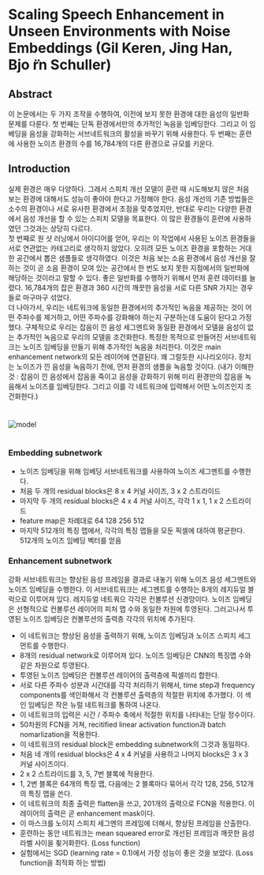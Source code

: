 # Scaling Speech Enhancement in Unseen Environments with Noise Embeddings (Gil Keren, Jing Han, Bjo ̈rn Schuller)
## Abstract
이 논문에서는 두 가지 조작을 수행하여, 이전에 보지 못한 환경에 대한 음성의 일반화 문제를 다룬다. 첫 번째는 단독 환경에서만의 추가적인 녹음을 임베딩한다. 그리고 이 임베딩을 음성을 강화하는 서브네트워크의 활성을 바꾸기 위해 사용한다. 두 번째는 훈련에 사용한 노이즈 환경의 수를 16,784개의 다른 환경으로 규모를 키운다.  
## Introduction
실제 환경은 매우 다양하다. 그래서 스피치 개선 모델이 훈련 때 시도해보지 않은 처음 보는 환경에 대해서도 성능이 좋아야 한다고 가정해야 한다. 음성 개선의 기존 방법들은 소수의 환경이나 서로 유사한 환경에서 초점을 맞추었지만, 반대로 우리는 다양한 환경에서 음성 개선을 할 수 있는 스피치 모델을 목표한다. 이 많은 환경들이 훈련에 사용하였던 그것과는 상당히 다르다.  
첫 번째로 원 샷 러닝에서 아이디어를 얻어, 우리는 이 작업에서 사용된 노이즈 환경들을 서로 연관없는 카테고리로 생각하지 않았다. 오히려 모든 노이즈 환경을 포함하는 거대한 공간에서 뽑은 샘플들로 생각하였다. 이것은 처음 보는 소음 환경에서 음성 개선을 잘하는 것이 곧 소음 환경이 모여 있는 공간에서 한 번도 보지 못한 지점에서의 일반화에 해당하는 것이라고 말할 수 있다. 좋은 일반화를 수행하기 위해서 먼저 훈련 데이터를 늘렸다. 16,784개의 잡은 환경과 360 시간의 깨끗한 음성을 서로 다른 SNR 가지는 경우들로 마구마구 섞었다.  
더 나아가서, 우리는 네트워크에 동일한 환경에서의 추가적인 녹음을 제공하는 것이 어떤 주파수를 제거하고, 어떤 주파수를 강화해야 하는지 구분하는데 도움이 된다고 가정했다. 구체적으로 우리는 잡음이 낀 음성 세그멘트와 동일환 환경에서 모델을 음성이 없는 추가적인 녹음으로 우리의 모델을 조건화한다. 특정한 목적으로 만들어진 서브네트워크는 노이즈 임베딩을 만들기 위해 추가적인 녹음을 처리한다. 이것은 main enhancement network의 모든 레이어에 연결된다. 꽤 그럴듯한 시나리오이다. 장치는 노이즈가 낀 음성을 녹음하기 전에, 먼저 환경의 샘플을 녹음할 것이다. (내가 이해한 것 : 잡음이 낀 음성에서 잡음을 죽이고 음성을 강화하기 위해 미리 환경만의 잡음을 녹음해서 노이즈를 임베딩한다. 그리고 이를 각 네트워크에 입력해서 어떤 노이즈인지 조건화한다.)  
#
![model](https://github.com/Doyosae/Speech_Enhancement/blob/master/image/02.png)
#
### Embedding subnetwork
- 노이즈 임베딩을 위해 임베딩 서브네트워크를 사용하여 노이즈 세그멘트를 수행한다.  
- 처음 두 개의 residual blocks은 8 x 4 커널 사이즈, 3 x 2 스트라이드
- 마지막 두 개의 residual blocks은 4 x 4 커널 사이즈, 각각 1 x 1, 1 x 2 스트라이드
- feature map은 차례대로 64 128 256 512
- 마지막 512개의 특징 맵에서, 각각의 특징 맵들을 모둔 픽셀에 대하여 평균한다. 512개의 노이즈 임베딩 벡터를 얻음
### Enhancement subnetwork  
강화 서브네트워크는 향상된 음성 프레임을 결과로 내놓기 위해 노이즈 음성 세그멘트와 노이즈 임베딩을 수행한다. 이 서브네트워크는 세그멘트를 수행하는 8개의 레지듀얼 블럭으로 이루어져 있다. 레지듀얼 네트쿼으 각각은 컨볼루션 신경망이다. 노이즈 임베딩은 선형적으로 컨볼루션 레이어의 피처 맵 수와 동일한 차원에 투영된다. 그러고나서 투영된 노이즈 임베딩은 컨볼루션의 출력층 각각의 위치에 추가된다.  
- 이 네트워크는 향상된 음성을 출력하기 위해, 노이즈 임베딩과 노이즈 스피치 세그먼트를 수행한다.
- 8개의 residual network로 이루어져 있다. 노이즈 임베딩은 CNN의 특징맵 수와 같은 차원으로 투영된다.
- 투영된 노이즈 임베딩은 컨볼루션 레이어의 출력층에 픽셀끼리 합한다.
- 서로 다른 주파수 성분과 시간대를 각각 처리하기 위해서, time step과 frequency components를 색인화해서 각 컨볼루션 출력층의 적절한 위치에 추가했다. 이 색인 임베딩은 작은 뉴럴 네트워크를 통하여 나온다.
- 이 네트워크의 입력은 시간 / 주파수 축에서 적절한 위치를 나타내는 단일 정수이다.
- 50차원의 FCN을 거쳐, recitified linear activation function과 batch nomarlization을 적용한다.
- 이 네트워크의 residual block은 embedding subnetwork의 그것과 동일하다. 
- 처음 네 개의 residual blocks은 4 x 4 커널을 사용하고 나머지 blocks은 3 x 3 커널 사이즈이다.
- 2 x 2 스트라이드를 3, 5, 7번 블록에 적용한다. 
- 1, 2번 블록은 64개의 특징 맵, 다음에는 2 블록마다 묶어서 각각 128, 256, 512개의 특징 맵을 쓴다.
- 이 네트워크의 최종 출력은 flatten을 쓰고, 201개의 출력으로 FCN을 적용한다. 이 레이어의 출력은 곧 enhancement mask이다.
- 이 마스크를 노이지 스피치 세그멘의 프레임에 더해서, 향상된 프레임을 산출한다.
- 훈련하는 동안 네트워크는 mean squeared error로 개선된 프레임과 깨끗한 음성 라벨 사이을 쵲거화한다. (Loss function)
- 실험에서는 SGD (learning rate = 0.1)에서 가장 성능이 좋은 것을 보았다. (Loss function을 최적화 하는 방법)
